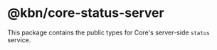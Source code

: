 # @kbn/core-status-server

This package contains the public types for Core's server-side `status` service.

